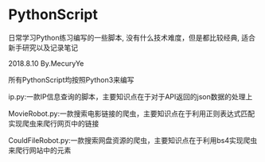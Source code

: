 # PythonScript
日常学习Python练习编写的一些脚本,
没有什么技术难度，但是都比较经典,
适合新手研究以及记录笔记

2018.8.10  By.MecuryYe

所有PythonScript均按照Python3来编写

ip.py:一款IP信息查询的脚本，主要知识点在于对于API返回的json数据的处理上

MovieRobot.py:一款搜索电影链接的爬虫，主要知识点在于利用正则表达式匹配实现爬虫来爬行网页中的链接

CouldFileRobot.py:一款搜索网盘资源的爬虫，主要知识点在于利用bs4实现爬虫来爬行网站中的元素

